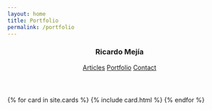 ```yaml
---
layout: home
title: Portfolio
permalink: /portfolio
---
```

<header class="mdl-layout__header mdl-layout__header--scroll mdl-color--primary">
  <div class="mdl-layout--large-screen-only mdl-layout__header-row">
  </div>
  <div class="mdl-layout--large-screen-only mdl-layout__header-row">
    <h3>Ricardo Mejía</h3>
  </div>
  <div class="mdl-layout--large-screen-only mdl-layout__header-row">
  </div>
  <div class="mdl-layout__tab-bar mdl-js-ripple-effect mdl-color--primary-dark">
    <a href="/" class="mdl-layout__tab">Articles</a>
    <a href="#portfolio" class="mdl-layout__tab is-active">Portfolio</a>
    <a href="/contact" class="mdl-layout__tab">Contact</a>
  </div>
</header>
<main class="mdl-layout__content">
   <div class="mdl-layout__tab-panel is-active" id="portfolio">
      {% for card in site.cards %}
        {% include card.html %}
      {% endfor %}
   </div>           
</main>